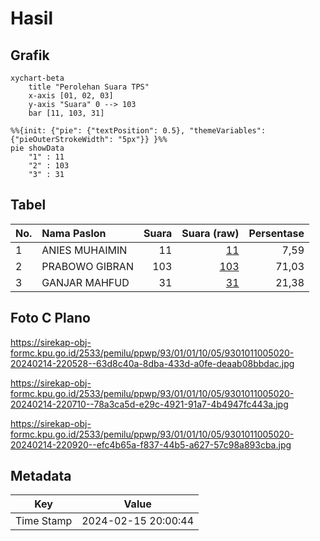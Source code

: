 # Hasil

## Grafik

```mermaid
xychart-beta
    title "Perolehan Suara TPS"
    x-axis [01, 02, 03]
    y-axis "Suara" 0 --> 103
    bar [11, 103, 31]
```

```mermaid
%%{init: {"pie": {"textPosition": 0.5}, "themeVariables": {"pieOuterStrokeWidth": "5px"}} }%%
pie showData
    "1" : 11
    "2" : 103
    "3" : 31
```

## Tabel

| No. | Nama Paslon    | Suara | Suara (raw) | Persentase |
|:--- |:-------------- | -----:| -----------:| ----------:|
| 1   | ANIES MUHAIMIN | 11    | [11][p-1]   | 7,59       |
| 2   | PRABOWO GIBRAN | 103   | [103][p-2]  | 71,03      |
| 3   | GANJAR MAHFUD  | 31    | [31][p-3]   | 21,38      |


[p-1]: https://github.com/gigit-pemilu/pemilu-2024-93-papua-selatan/blob/main/pilpres/hitung-suara/sub/93-papua-selatan/sub/01-merauke/sub/01-merauke/sub/1005-maro/sub/020-tps/sub/paslon-1.txt
[p-2]: https://github.com/gigit-pemilu/pemilu-2024-93-papua-selatan/blob/main/pilpres/hitung-suara/sub/93-papua-selatan/sub/01-merauke/sub/01-merauke/sub/1005-maro/sub/020-tps/sub/paslon-2.txt
[p-3]: https://github.com/gigit-pemilu/pemilu-2024-93-papua-selatan/blob/main/pilpres/hitung-suara/sub/93-papua-selatan/sub/01-merauke/sub/01-merauke/sub/1005-maro/sub/020-tps/sub/paslon-3.txt

## Foto C Plano

https://sirekap-obj-formc.kpu.go.id/2533/pemilu/ppwp/93/01/01/10/05/9301011005020-20240214-220528--63d8c40a-8dba-433d-a0fe-deaab08bbdac.jpg

https://sirekap-obj-formc.kpu.go.id/2533/pemilu/ppwp/93/01/01/10/05/9301011005020-20240214-220710--78a3ca5d-e29c-4921-91a7-4b4947fc443a.jpg

https://sirekap-obj-formc.kpu.go.id/2533/pemilu/ppwp/93/01/01/10/05/9301011005020-20240214-220920--efc4b65a-f837-44b5-a627-57c98a893cba.jpg


## Metadata

| Key        | Value               |
| ---------- | ------------------- |
| Time Stamp | 2024-02-15 20:00:44 |



